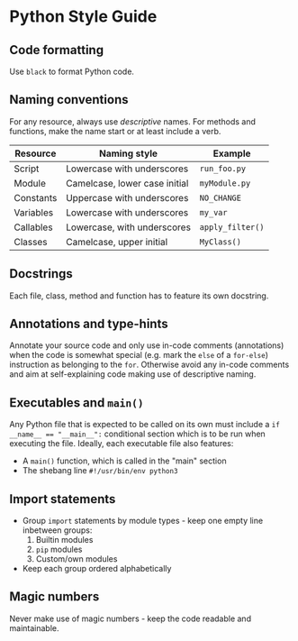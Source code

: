 # Python Style Guide

## Code formatting
Use `black` to format Python code.

## Naming conventions
For any resource, always use _descriptive_ names. For methods and
functions, make the name start or at least include a verb.

| Resource      | Naming style                  | Example           |
|---------------|-------------------------------|-------------------|
| Script        | Lowercase with underscores    | `run_foo.py`      |
| Module        | Camelcase, lower case initial | `myModule.py`     |
| Constants     | Uppercase with underscores    | `NO_CHANGE`       |
| Variables     | Lowercase with underscores    | `my_var`          |
| Callables     | Lowercase, with underscores   | `apply_filter()`  |
| Classes       | Camelcase, upper initial      | `MyClass()`       |

## Docstrings
Each file, class, method and function has to feature its own docstring.

## Annotations and type-hints
Annotate your source code and only use in-code comments (annotations)
when the code is somewhat special (e.g. mark the `else` of a `for-else`)
instruction as belonging to the `for`. Otherwise avoid any in-code
comments and aim at self-explaining code making use of descriptive
naming.

## Executables and `main()`
Any Python file that is expected to be called on its own must include
a `if __name__ == "__main__":` conditional section which is to be run
when executing the file.
Ideally, each executable file also features:
* A `main()` function, which is called in the "main" section
* The shebang line `#!/usr/bin/env python3`

## Import statements
* Group `import` statements by module types - keep one empty line inbetween groups:
  1. Builtin modules
  2. `pip` modules
  3. Custom/own modules
* Keep each group ordered alphabetically

## Magic numbers
Never make use of magic numbers - keep the code readable and maintainable.